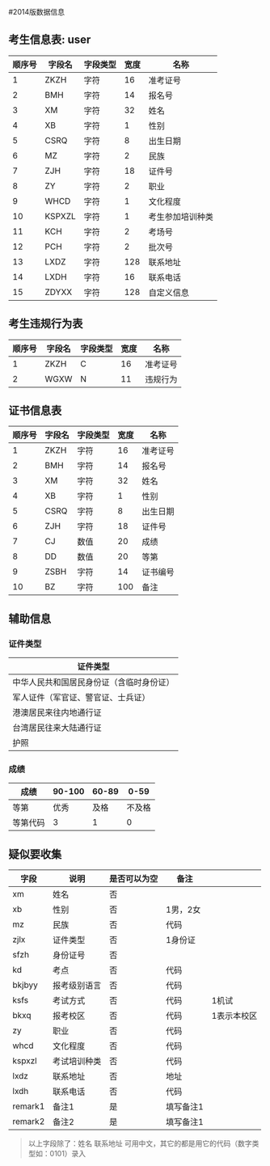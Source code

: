 #2014版数据信息

## 考生信息表: user

| 顺序号  | 字段名    | 字段类型 | 宽度   | 名称       |
| ---- | ------ | ---- | ---- | -------- |
| 1    | ZKZH   | 字符   | 16   | 准考证号     |
| 2    | BMH    | 字符   | 14   | 报名号      |
| 3    | XM     | 字符   | 32   | 姓名       |
| 4    | XB     | 字符   | 1    | 性别       |
| 5    | CSRQ   | 字符   | 8    | 出生日期     |
| 6    | MZ     | 字符   | 2    | 民族       |
| 7    | ZJH    | 字符   | 18   | 证件号      |
| 8    | ZY     | 字符   | 2    | 职业       |
| 9    | WHCD   | 字符   | 1    | 文化程度     |
| 10   | KSPXZL | 字符   | 1    | 考生参加培训种类 |
| 11   | KCH    | 字符   | 2    | 考场号      |
| 12   | PCH    | 字符   | 2    | 批次号      |
| 13   | LXDZ   | 字符   | 128  | 联系地址     |
| 14   | LXDH   | 字符   | 16   | 联系电话     |
| 15   | ZDYXX  | 字符   | 128  | 自定义信息    |



## 考生违规行为表

| 顺序号  | 字段名  | 字段类型 | 宽度   | 名称   |
| ---- | ---- | ---- | ---- | ---- |
| 1    | ZKZH | C    | 16   | 准考证号 |
| 2    | WGXW | N    | 11   | 违规行为 |



## 证书信息表



| 顺序号  | 字段名  | 字段类型 | 宽度   | 名称   |
| ---- | ---- | ---- | ---- | ---- |
| 1    | ZKZH | 字符   | 16   | 准考证号 |
| 2    | BMH  | 字符   | 14   | 报名号  |
| 3    | XM   | 字符   | 32   | 姓名   |
| 4    | XB   | 字符   | 1    | 性别   |
| 5    | CSRQ | 字符   | 8    | 出生日期 |
| 6    | ZJH  | 字符   | 18   | 证件号  |
| 7    | CJ   | 数值   | 20   | 成绩   |
| 8    | DD   | 数值   | 20   | 等第   |
| 9    | ZSBH | 字符   | 14   | 证书编号 |
| 10   | BZ   | 字符   | 100  | 备注   |

## 辅助信息

### 证件类型

| 证件类型                 |
| -------------------- |
| 中华人民共和国居民身份证（含临时身份证） |
| 军人证件（军官证、警官证、士兵证）    |
| 港澳居民来往内地通行证          |
| 台湾居民往来大陆通行证          |
| 护照                   |

### 成绩

| 成绩   | 90-100 | 60-89 | 0-59 |
| ---- | ------ | ----- | ---- |
| 等第   | 优秀     | 及格    | 不及格  |
| 等第代码 | 3      | 1     | 0    |



## 疑似要收集

| 字段      | 说明     | 是否可以为空 | 备注    |        |
| ------- | ------ | ------ | ----- | ------ |
| xm      | 姓名     | 否      |       |        |
| xb      | 性别     | 否      | 1男，2女 |        |
| mz      | 民族     | 否      | 代码    |        |
| zjlx    | 证件类型   | 否      | 1身份证  |        |
| sfzh    | 身份证号   | 否      |       |        |
| kd      | 考点     | 否      | 代码    |        |
| bkjbyy  | 报考级别语言 | 否      | 代码    |        |
| ksfs    | 考试方式   | 否      | 代码    | 1机试    |
| bkxq    | 报考校区   | 否      | 代码    | 1表示本校区 |
| zy      | 职业     | 否      | 代码    |        |
| whcd    | 文化程度   | 否      | 代码    |        |
| kspxzl  | 考试培训种类 | 否      | 代码    |        |
| lxdz    | 联系地址   | 否      | 地址    |        |
| lxdh    | 联系电话   | 否      | 代码    |        |
| remark1 | 备注1    | 是      | 填写备注1 |        |
| remark2 | 备注2    | 是      | 填写备注1 |        |

> 以上字段除了：姓名  联系地址   可用中文，其它的都是用它的代码（数字类型如：0101）录入

